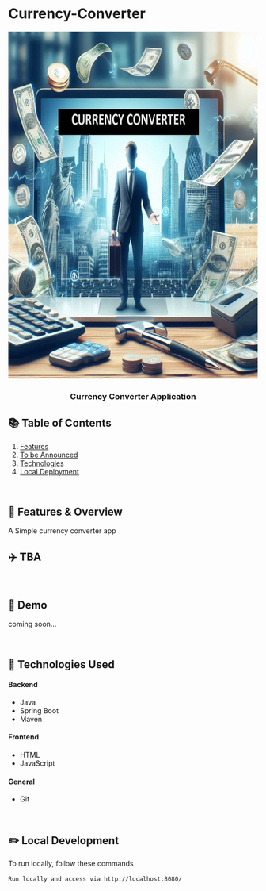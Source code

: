 # Currency-Converter

<div align="center">
  <kbd> <img src=assets\default.jpeg width="700" height="700"/> </kbd>
  

  <h3 align="center">Currency Converter Application</h3>

</div>

## :books: Table of Contents

<ol>
    <li><a href="#features">Features</a></li>
    <li><a href="#TBA">To be Announced</a></li>
    <li><a href="#technologies">Technologies</a></li>
    <li><a href="#local-dev">Local Deployment</a></li>
</ol>    

<br/> 
<!-- -------------------------------------------------------------------------------------------------------------------------------------------- -->

## 📓 Features & Overview <a id="features"></a>
A Simple currency converter app
<br>

## ✈️ TBA<a id="TBA"></a>

<br>

## 🔌 Demo <a id="demo"></a>
coming soon...

<br>

## 📱 Technologies Used <a id="technologies"></a>

#### Backend
- Java
- Spring Boot
- Maven


#### Frontend

- HTML
- JavaScript

#### General
- Git


<br>

## ✏️ Local Development <a id="local-dev"></a>

To run locally, follow these commands

```
Run locally and access via http://localhost:8080/

```
